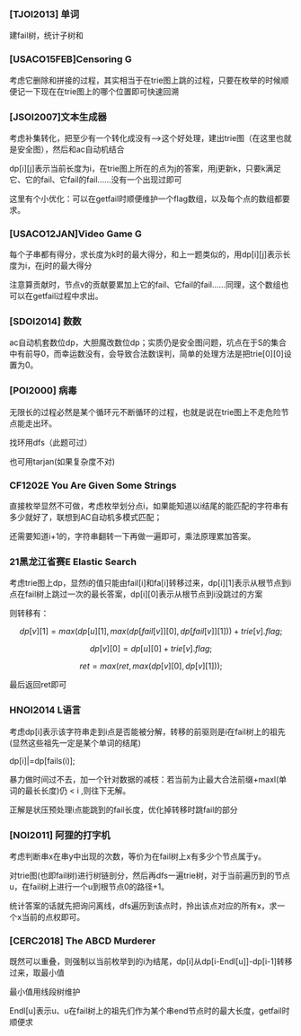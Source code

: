 
### [TJOI2013] 单词

建fail树，统计子树和


### [USACO15FEB]Censoring G

考虑它删除和拼接的过程，其实相当于在trie图上跳的过程，只要在枚举的时候顺便记一下现在在trie图上的哪个位置即可快速回溯


### [JSOI2007]文本生成器

考虑补集转化，把至少有一个转化成没有——>这个好处理，建出trie图（在这里也就是安全图），然后和ac自动机结合

dp[i][j]表示当前长度为i，在trie图上所在的点为j的答案，用j更新k，只要k满足它、它的fail、它fail的fail......没有一个出现过即可

这里有个小优化：可以在getfail时顺便维护一个flag数组，以及每个点的数组都要求。


### [USACO12JAN]Video Game G

每个子串都有得分，求长度为k时的最大得分，和上一题类似的，用dp[i][j]表示长度为i，在j时的最大得分

注意算贡献时，节点v的贡献要累加上它的fail、它fail的fail......同理，这个数组也可以在getfail过程中求出。


### [SDOI2014] 数数

ac自动机套数位dp，大胆魔改数位dp；实质仍是安全图问题，坑点在于S的集合中有前导0，而幸运数没有，会导致合法数误判，简单的处理方法是把trie[0][0]设置为0。

### [POI2000] 病毒

无限长的过程必然是某个循环元不断循环的过程，也就是说在trie图上不走危险节点能走出环。

找环用dfs（此题可过）

也可用tarjan(如果复杂度不对)

### CF1202E You Are Given Some Strings

直接枚举显然不可做，考虑枚举划分点i，如果能知道以i结尾的能匹配的字符串有多少就好了，联想到AC自动机多模式匹配；

还需要知道i+1的，字符串翻转一下再做一遍即可，乘法原理累加答案。

### 21黑龙江省赛E Elastic Search

考虑trie图上dp，显然i的值只能由fail[i]和fa[i]转移过来，dp[i][1]表示从根节点到i点在fail树上跳过一次的最长答案，dp[i][0]表示从根节点到i没跳过的方案

则转移有：

$$dp[v][1]=max(dp[u][1],max(dp[fail[v]][0],dp[fail[v]][1]))+trie[v].flag;$$
	
$$dp[v][0]=dp[u][0]+trie[v].flag;$$
 
$$ret=max(ret,max(dp[v][0],dp[v][1]));$$
 
最后返回ret即可

### HNOI2014 L语言

考虑dp[i]表示该字符串走到i点是否能被分解，转移的前驱则是i在fail树上的祖先(显然这些祖先一定是某个单词的结尾)

dp[i]|=dp[fails(i)];

暴力做时间过不去，加一个针对数据的减枝：若当前为止最大合法前缀+maxl(单词的最长长度)仍 < i ,则往下无解。

正解是状压预处理i点能跳到的fail长度，优化掉转移时跳fail的部分

### [NOI2011] 阿狸的打字机

考虑判断串x在串y中出现的次数，等价为在fail树上x有多少个节点属于y。

对trie图(也即fail树)进行树链剖分，然后再dfs一遍trie树，对于当前遍历到的节点u，在fail树上进行一个u到根节点0的路径+1。

统计答案的话就先把询问离线，dfs遍历到该点时，拎出该点对应的所有x，求一个x当前的点权即可。

### [CERC2018] The ABCD Murderer

既然可以重叠，则强制以当前枚举到的i为结尾，dp[i]从dp[i-Endl[u]]-dp[i-1]转移过来，取最小值

最小值用线段树维护

Endl[u]表示u、u在fail树上的祖先们作为某个串end节点时的最大长度，getfail时顺便求







